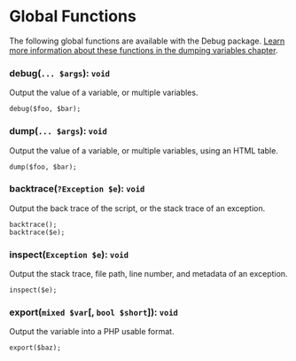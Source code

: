 # Global Functions #

The following global functions are available with the Debug package. [Learn more information about these functions 
in the dumping variables chapter](debugging.md#dumping-variables).

### debug(`... $args`): `void` ###

Output the value of a variable, or multiple variables.

```hack
debug($foo, $bar);
```

### dump(`... $args`): `void` ###

Output the value of a variable, or multiple variables, using an HTML table.

```hack
dump($foo, $bar);
```

### backtrace(`?Exception $e`): `void` ###

Output the back trace of the script, or the stack trace of an exception.

```hack
backtrace();
backtrace($e);
```

### inspect(`Exception $e`): `void` ###

Output the stack trace, file path, line number, and metadata of an exception.

```hack
inspect($e);
```

### export(`mixed $var`[, `bool $short`]): `void` ###

Output the variable into a PHP usable format.

```hack
export($baz);
```
